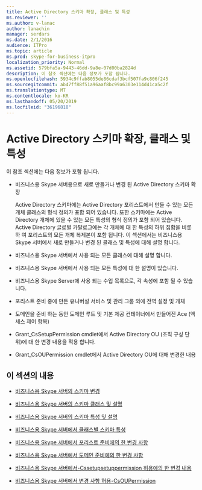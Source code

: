 ```yaml
---
title: Active Directory 스키마 확장, 클래스 및 특성
ms.reviewer: ''
ms.author: v-lanac
author: lanachin
manager: serdars
ms.date: 2/1/2016
audience: ITPro
ms.topic: article
ms.prod: skype-for-business-itpro
localization_priority: Normal
ms.assetid: 579bfa5a-9443-46dd-9a8e-07d00ba2824d
description: 이 참조 섹션에는 다음 정보가 포함 됩니다.
ms.openlocfilehash: 5934c9ffab8055de86cdaf3bcf507fa9c806f245
ms.sourcegitcommit: ab47ff88f51a96aaf8bc99a6303e114d41ca5c2f
ms.translationtype: MT
ms.contentlocale: ko-KR
ms.lasthandoff: 05/20/2019
ms.locfileid: "36196818"
---
```

# <a name="active-directory-schema-extensions-classes-and-attributes"></a>Active Directory 스키마 확장, 클래스 및 특성
 
이 참조 섹션에는 다음 정보가 포함 됩니다. 
  
- 비즈니스용 Skype 서버용으로 새로 만들거나 변경 된 Active Directory 스키마 확장
    
    Active Directory 스키마에는 Active Directory 포리스트에서 만들 수 있는 모든 개체 클래스의 형식 정의가 포함 되어 있습니다. 또한 스키마에는 Active Directory 개체에 있을 수 있는 모든 특성의 형식 정의가 포함 되어 있습니다. Active Directory 글로벌 카탈로그에는 각 개체에 대 한 특성의 하위 집합을 비롯 하 여 포리스트의 모든 개체 복제본이 포함 됩니다. 이 섹션에서는 비즈니스용 Skype 서버에서 새로 만들거나 변경 된 클래스 및 특성에 대해 설명 합니다.
    
- 비즈니스용 Skype 서버에서 사용 되는 모든 클래스에 대해 설명 합니다.
    
- 비즈니스용 Skype 서버에서 사용 되는 모든 특성에 대 한 설명이 있습니다.
    
- 비즈니스용 Skype Server에 사용 되는 수업 목록으로, 각 속성에 포함 될 수 있습니다.
    
- 포리스트 준비 중에 만든 유니버설 서비스 및 관리 그룹 외에 전역 설정 및 개체
    
- 도메인을 준비 하는 동안 도메인 루트 및 기본 제공 컨테이너에서 만들어진 Ace (액세스 제어 항목)
    
- Grant_CsSetupPermission cmdlet에서 Active Directory OU (조직 구성 단위)에 대 한 변경 내용을 적용 합니다.
    
- Grant_CsOUPermission cmdlet에서 Active Directory OU에 대해 변경한 내용
    
## <a name="in-this-section"></a>이 섹션의 내용

- [비즈니스용 Skype 서버의 스키마 변경](schema-changes.md)
    
- [비즈니스용 Skype 서버의 스키마 클래스 및 설명](schema-classes-and-descriptions.md)
    
- [비즈니스용 Skype 서버의 스키마 특성 및 설명](schema-attributes-and-descriptions.md)
    
- [비즈니스용 Skype 서버에서 클래스별 스키마 특성](schema-attributes-by-class.md)
    
- [비즈니스용 Skype 서버에서 포리스트 준비에의 한 변경 사항](changes-made-by-forest-preparation.md)
    
- [비즈니스용 Skype 서버에서 도메인 준비에의 한 변경 사항](changes-made-by-domain-preparation.md)
    
- [비즈니스용 Skype 서버에서-Cssetupsetuppermission 허용에의 한 변경 내용](changes-made-by-grant-cssetuppermission.md)
    
- [비즈니스용 Skype 서버에서 변경 사항 허용-CsOUPermission](changes-made-by-grant-csoupermission.md)
    

